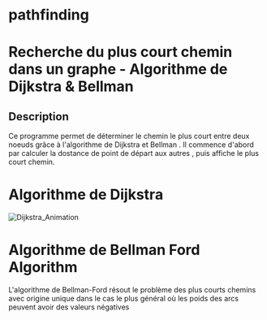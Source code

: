 # pathfinding
# Recherche du plus court chemin dans un graphe - Algorithme de Dijkstra & Bellman

## Description
Ce programme permet de déterminer le chemin le plus court entre deux noeuds grâce à l'algorithme de Dijkstra et Bellman . Il commence d'abord par calculer la dostance de point de départ aux autres , puis affiche le plus court chemin.

# Algorithme de Dijkstra


![Dijkstra_Animation](https://user-images.githubusercontent.com/75957755/104924965-76eed300-599e-11eb-9ab8-c849a5fa9b7e.gif)


# Algorithme de Bellman Ford Algorithm
L'algorithme de Bellman-Ford résout le problème des plus courts chemins avec origine unique
dans le cas le plus général où les poids des arcs peuvent avoir des valeurs négatives
